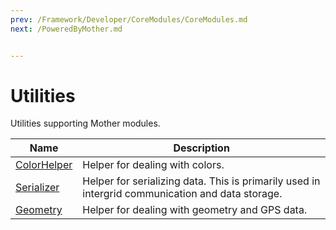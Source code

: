 ```yaml
---
prev: /Framework/Developer/CoreModules/CoreModules.md
next: /PoweredByMother.md


---
```


# Utilities

Utilities supporting Mother modules.

|Name											| Description|
|-												|-|
| [ColorHelper](ColorHelper.md)    | Helper for dealing with colors. |
| [Serializer](Serializer.md)    | Helper for serializing data. This is primarily used in intergrid communication and data storage. |
| [Geometry](Geometry.md)    | Helper for dealing with geometry and GPS data. |